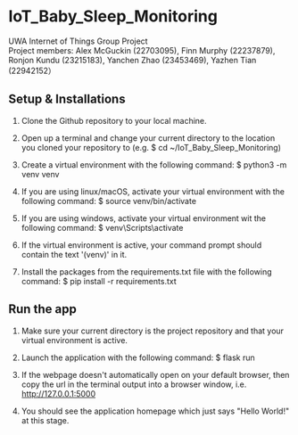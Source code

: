 # IoT_Baby_Sleep_Monitoring
UWA Internet of Things Group Project  
Project members: Alex McGuckin (22703095), Finn Murphy (22237879), Ronjon Kundu (23215183), Yanchen Zhao (23453469), Yazhen Tian (22942152）

## Setup & Installations

1. Clone the Github repository to your local machine.

2. Open up a terminal and change your current directory to the location you cloned your repository to (e.g. $ cd ~/IoT_Baby_Sleep_Monitoring)

3. Create a virtual environment with the following command: $ python3 -m venv venv

4. If you are using linux/macOS, activate your virtual environment with the following command: $ source venv/bin/activate

5. If you are using windows, activate your virtual environment wit the following command: $ venv\Scripts\activate

6. If the virtual environment is active, your command prompt should contain the text '(venv)' in it.

4. Install the packages from the requirements.txt file with the following command: $ pip install -r requirements.txt

## Run the app

1. Make sure your current directory is the project repository and that your virtual environment is active. 

2. Launch the application with the following command: $ flask run

3. If the webpage doesn't automatically open on your default browser, then copy the url in the terminal output into a browser window, i.e. http://127.0.0.1:5000

4. You should see the application homepage which just says "Hello World!" at this stage. 